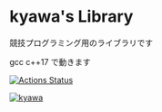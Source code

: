 # kyawa's Library

競技プログラミング用のライブラリです

gcc c++17 で動きます

[![Actions Status](https://github.com/shikiyuiro/Library/workflows/verify/badge.svg)](https://github.com/shikiyuiro/Library/actions) 

[![kyawa](https://img.shields.io/endpoint?url=https%3A%2F%2Fatcoder-badges.now.sh%2Fapi%2Fatcoder%2Fjson%2Fkyawa)](https://atcoder.jp/users/kyawa)
